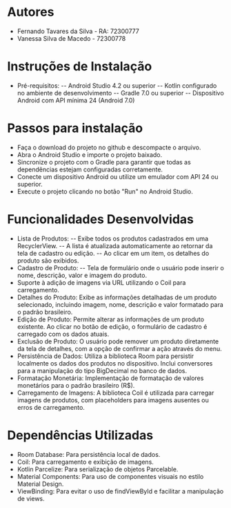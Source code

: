 # Autores
- Fernando Tavares da Silva - RA: 72300777
- Vanessa Silva de Macedo - 72300778
# Instruções de Instalação
- Pré-requisitos:
-- Android Studio 4.2 ou superior
-- Kotlin configurado no ambiente de desenvolvimento
-- Gradle 7.0 ou superior
-- Dispositivo Android com API mínima 24 (Android 7.0)
# Passos para instalação
- Faça o download do projeto no github e descompacte o arquivo.
- Abra o Android Studio e importe o projeto baixado.
- Sincronize o projeto com o Gradle para garantir que todas as dependências estejam configuradas corretamente.
- Conecte um dispositivo Android ou utilize um emulador com API 24 ou superior.
- Execute o projeto clicando no botão "Run" no Android Studio.
# Funcionalidades Desenvolvidas
- Lista de Produtos:
-- Exibe todos os produtos cadastrados em uma RecyclerView.
-- A lista é atualizada automaticamente ao retornar da tela de cadastro ou edição.
-- Ao clicar em um item, os detalhes do produto são exibidos.
- Cadastro de Produto:
-- Tela de formulário onde o usuário pode inserir o nome, descrição, valor e imagem do produto.
- Suporte à adição de imagens via URL utilizando o Coil para carregamento.
- Detalhes do Produto: Exibe as informações detalhadas de um produto selecionado, incluindo imagem, nome, descrição e valor formatado para o padrão brasileiro.
- Edição de Produto: Permite alterar as informações de um produto existente. Ao clicar no botão de edição, o formulário de cadastro é carregado com os dados atuais.
- Exclusão de Produto: O usuário pode remover um produto diretamente da tela de detalhes, com a opção de confirmar a ação através do menu.
- Persistência de Dados: Utiliza a biblioteca Room para persistir localmente os dados dos produtos no dispositivo. Inclui conversores para a manipulação do tipo BigDecimal no banco de dados.
- Formatação Monetária: Implementação de formatação de valores monetários para o padrão brasileiro (R$).
- Carregamento de Imagens: A biblioteca Coil é utilizada para carregar imagens de produtos, com placeholders para imagens ausentes ou erros de carregamento.
# Dependências Utilizadas
- Room Database: Para persistência local de dados.
- Coil: Para carregamento e exibição de imagens.
- Kotlin Parcelize: Para serialização de objetos Parcelable.
- Material Components: Para uso de componentes visuais no estilo Material Design.
- ViewBinding: Para evitar o uso de findViewById e facilitar a manipulação de views.
